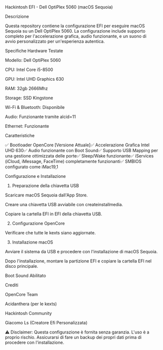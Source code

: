 Hackintosh EFI - Dell OptiPlex 5060 (macOS Sequoia)

Descrizione

Questa repository contiene la configurazione EFI per eseguire macOS Sequoia su un Dell OptiPlex 5060. La configurazione include supporto completo per l'accelerazione grafica, audio funzionante, e un suono di avvio personalizzato per un'esperienza autentica.

Specifiche Hardware Testate

Modello: Dell OptiPlex 5060

CPU: Intel Core i5-8500

GPU: Intel UHD Graphics 630

RAM: 32gb 2666Mhz

Storage: SSD Kingstone

Wi-Fi & Bluetooth: Disponibile

Audio: Funzionante tramite alcid=11

Ethernet: Funzionante

Caratteristiche

✅ Bootloader OpenCore [Versione Attuale]✅ Accelerazione Grafica Intel UHD 630✅ Audio funzionante con Boot Sound✅ Supporto USB Mapping per una gestione ottimizzata delle porte✅ Sleep/Wake funzionante✅ iServices (iCloud, iMessage, FaceTime) completamente funzionanti✅ SMBIOS configurato come iMac19,1

Configurazione e Installazione

1. Preparazione della chiavetta USB

Scaricare macOS Sequoia dall'App Store.

Creare una chiavetta USB avviabile con createinstallmedia.

Copiare la cartella EFI in EFI della chiavetta USB.

2. Configurazione OpenCore

Verificare che tutte le kexts siano aggiornate.

3. Installazione macOS

Avviare il sistema da USB e procedere con l'installazione di macOS Sequoia.

Dopo l'installazione, montare la partizione EFI e copiare la cartella EFI nel disco principale.

Boot Sound Abilitato

Crediti

OpenCore Team

Acidanthera (per le kexts)

Hackintosh Community

Giacomo Ls (Creatore Efi Personalizzata)

⚠️ Disclaimer: Questa configurazione è fornita senza garanzia. L'uso è a proprio rischio. Assicurarsi di fare un backup dei propri dati prima di procedere con l'installazione.
